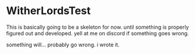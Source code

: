 # WitherLordsTest
This is basically going to be a skeleton for now. until something is properly figured out and developed.
yell at me on discord if something goes wrong.

something will... probably go wrong. i wrote it.
